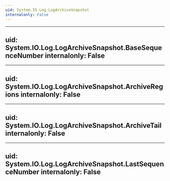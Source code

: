 ```yaml
---
uid: System.IO.Log.LogArchiveSnapshot
internalonly: False
---
```


---
uid: System.IO.Log.LogArchiveSnapshot.BaseSequenceNumber
internalonly: False
---

---
uid: System.IO.Log.LogArchiveSnapshot.ArchiveRegions
internalonly: False
---

---
uid: System.IO.Log.LogArchiveSnapshot.ArchiveTail
internalonly: False
---

---
uid: System.IO.Log.LogArchiveSnapshot.LastSequenceNumber
internalonly: False
---
